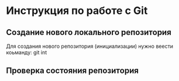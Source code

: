 # **Инструкция по работе с Git**

## Создание нового локального репозитория

Для создания нового репозитория (инициализации) нужно веести коьманду:
    git int
## Проверка состояния репозитория
